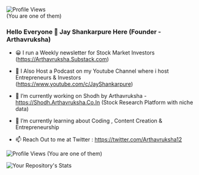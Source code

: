 ![Profile Views](https://komarev.com/ghpvc/?username=arthavruksha)  
(You are one of them)


### Hello Everyone 👋 Jay Shankarpure Here (Founder - Arthavruksha)

- 😀 I run a Weekly newsletter for Stock Market Investors (https://Arthavruksha.Substack.com) 

- 🎤 I Also Host a Podcast on my Youtube Channel where i host Entrepreneurs & Investors (https://www.youtube.com/c/JayShankarpure)

- 🔭 I’m currently working on Shodh by Arthavruksha - https://Shodh.Arthavruksha.Co.In (Stock Research Platform with niche data)

- 🌱 I’m currently learning about Coding , Content Creation & Entrepreneurship

- 📫 Reach Out to me at Twitter : https://twitter.com/Arthavruksha12



![Profile Views](https://komarev.com/ghpvc/?username=arthavruksha)  (You are one of them)

![Your Repository's Stats](https://github-readme-stats.vercel.app/api/top-langs/?username=Arthavruksha&theme=blue-green)



